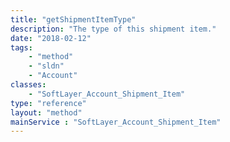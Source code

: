 ```yaml
---
title: "getShipmentItemType"
description: "The type of this shipment item."
date: "2018-02-12"
tags:
    - "method"
    - "sldn"
    - "Account"
classes:
    - "SoftLayer_Account_Shipment_Item"
type: "reference"
layout: "method"
mainService : "SoftLayer_Account_Shipment_Item"
---
```

